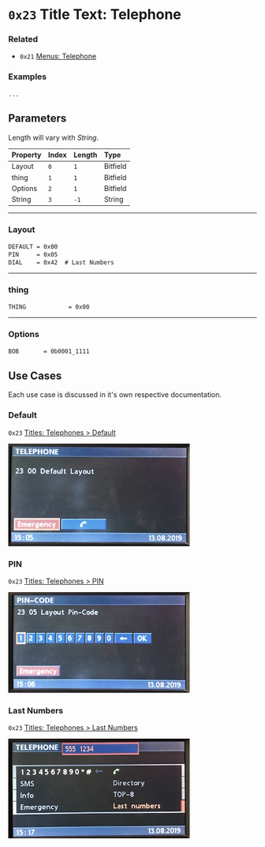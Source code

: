 # `0x23` Title Text: Telephone

### Related

- `0x21` [Menus: Telephone](21.md)

### Examples

    ...

## Parameters

Length will vary with *String*.

Property|Index|Length|Type
:-------|:----|:-----|:---
Layout|`0`|`1`|Bitfield
thing|`1`|`1`|Bitfield
Options|`2`|`1`|Bitfield
String|`3`|`-1`|String

---

### Layout
    
    DEFAULT = 0x00
    PIN     = 0x05
    DIAL    = 0x42  # Last Numbers

---

### thing
    
    THING            = 0x00
---

### Options

    BOB       = 0b0001_1111

## Use Cases

Each use case is discussed in it's own respective documentation.

### Default

`0x23` [Titles: Telephones > Default](23/00.md)

![Default](23/00.JPG)

### PIN

`0x23` [Titles: Telephones > PIN](23/05.md)

![PIN](23/05.JPG)

### Last Numbers

`0x23` [Titles: Telephones > Last Numbers](23/42.md)

![Last Numbers](23/42.JPG)